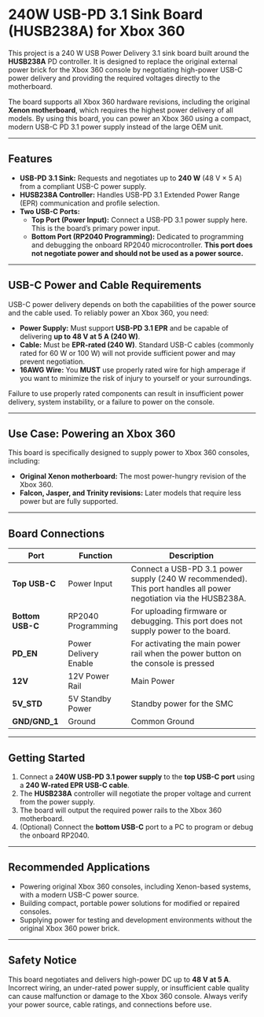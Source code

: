 
# 240W USB-PD 3.1 Sink Board (HUSB238A) for Xbox 360

This project is a 240 W USB Power Delivery 3.1 sink board built around the **HUSB238A** PD controller. It is designed to replace the original external power brick for the Xbox 360 console by negotiating high-power USB-C power delivery and providing the required voltages directly to the motherboard.  

The board supports all Xbox 360 hardware revisions, including the original **Xenon motherboard**, which requires the highest power delivery of all models. By using this board, you can power an Xbox 360 using a compact, modern USB-C PD 3.1 power supply instead of the large OEM unit.

---

## Features

- **USB-PD 3.1 Sink:** Requests and negotiates up to **240 W** (48 V × 5 A) from a compliant USB-C power supply.
- **HUSB238A Controller:** Handles USB-PD 3.1 Extended Power Range (EPR) communication and profile selection.
- **Two USB-C Ports:**
  - **Top Port (Power Input):** Connect a USB-PD 3.1 power supply here. This is the board’s primary power input.
  - **Bottom Port (RP2040 Programming):** Dedicated to programming and debugging the onboard RP2040 microcontroller. **This port does not negotiate power and should not be used as a power source.**

---

## USB-C Power and Cable Requirements

USB-C power delivery depends on both the capabilities of the power source and the cable used. To reliably power an Xbox 360, you need:

- **Power Supply:** Must support **USB-PD 3.1 EPR** and be capable of delivering **up to 48 V at 5 A (240 W)**.  
- **Cable:** Must be **EPR-rated (240 W)**. Standard USB-C cables (commonly rated for 60 W or 100 W) will not provide sufficient power and may prevent negotiation.  
- **16AWG Wire:** You **MUST** use properly rated wire for high amperage if you want to minimize the risk of injury to yourself or your surroundings.

Failure to use properly rated components can result in insufficient power delivery, system instability, or a failure to power on the console.

---

## Use Case: Powering an Xbox 360

This board is specifically designed to supply power to Xbox 360 consoles, including:

- **Original Xenon motherboard:** The most power-hungry revision of the Xbox 360.
- **Falcon, Jasper, and Trinity revisions:** Later models that require less power but are fully supported.


---

## Board Connections

| Port | Function | Description |
|------|----------|-------------|
| **Top USB-C** | Power Input | Connect a USB-PD 3.1 power supply (240 W recommended). This port handles all power negotiation via the HUSB238A. |
| **Bottom USB-C** | RP2040 Programming | For uploading firmware or debugging. This port does not supply power to the board. |
|**PD_EN**| Power Delivery Enable| For activating the main power rail when the power button on the console is pressed |
|**12V**| 12V Power Rail | Main Power |
|**5V_STD**| 5V Standby Power | Standby power for the SMC|
|**GND/GND_1**| Ground| Common Ground | 
---

## Getting Started

1. Connect a **240W USB-PD 3.1 power supply** to the **top USB-C port** using a **240 W-rated EPR USB-C cable**.
2. The **HUSB238A** controller will negotiate the proper voltage and current from the power supply.
3. The board will output the required power rails to the Xbox 360 motherboard.
4. (Optional) Connect the **bottom USB-C** port to a PC to program or debug the onboard RP2040.

---

## Recommended Applications

- Powering original Xbox 360 consoles, including Xenon-based systems, with a modern USB-C power source.
- Building compact, portable power solutions for modified or repaired consoles.
- Supplying power for testing and development environments without the original Xbox 360 power brick.
---
## Safety Notice

This board negotiates and delivers high-power DC up to **48 V at 5 A**. Incorrect wiring, an under-rated power supply, or insufficient cable quality can cause malfunction or damage to the Xbox 360 console. Always verify your power source, cable ratings, and connections before use.
